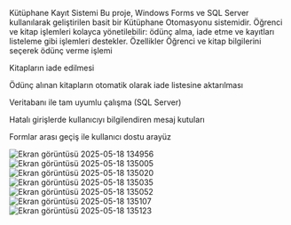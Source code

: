  Kütüphane Kayıt Sistemi
Bu proje, Windows Forms ve SQL Server kullanılarak geliştirilen basit bir Kütüphane Otomasyonu sistemidir. Öğrenci ve kitap işlemleri kolayca yönetilebilir: ödünç alma, iade etme ve kayıtları listeleme gibi işlemleri destekler.
Özellikler
Öğrenci ve kitap bilgilerini seçerek ödünç verme işlemi

Kitapların iade edilmesi

Ödünç alınan kitapların otomatik olarak iade listesine aktarılması

Veritabanı ile tam uyumlu çalışma (SQL Server)

Hatalı girişlerde kullanıcıyı bilgilendiren mesaj kutuları

Formlar arası geçiş ile kullanıcı dostu arayüz


![Ekran görüntüsü 2025-05-18 134956](https://github.com/user-attachments/assets/7026fa8e-560f-4ed1-bbc5-54e184533f7d)![Ekran görüntüsü 2025-05-18 135005](https://github.com/user-attachments/assets/8ce5e37a-ed27-466c-81c7-3ec385f1cc62)
![Ekran görüntüsü 2025-05-18 135020](https://github.com/user-attachments/assets/cc3b677d-3f7f-4b0c-a098-b8ec39885d9d)
![Ekran görüntüsü 2025-05-18 135035](https://github.com/user-attachments/assets/d132034d-2e78-4ff7-bd6e-b05477802d09)
![Ekran görüntüsü 2025-05-18 135052](https://github.com/user-attachments/assets/8ce52adf-2d4c-459e-8cce-1738954393eb)
![Ekran görüntüsü 2025-05-18 135107](https://github.com/user-attachments/assets/1ef0c93f-8461-4463-b203-306a8040abaf)
![Ekran görüntüsü 2025-05-18 135123](https://github.com/user-attachments/assets/149a51ea-be0c-443b-a206-28e82ca757cb)
